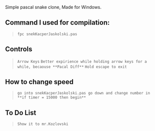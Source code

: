 Simple pascal snake clone, Made for Windows.
## Command I used for compilation:

> ``` fpc snekKacperJaskolski.pas ```

## Controls

> ``` Arrow Keys ```
> ``` Better expirience while holding arrow keys for a while, becaouse **Pacal Diff** ```
> ``` Hold escape to exit ```

## How to change speed

> ``` go into snekKacperJaskolski.pas go down and change number in **if timer = 15000 then begin** ```

## To Do List

> ``` Show it to mr.Kozlovski ```